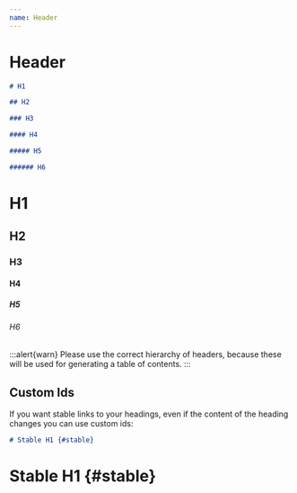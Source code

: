 ```yaml
---
name: Header
---
```


# Header

```md
# H1

## H2

### H3

#### H4

##### H5

###### H6
```

# H1

## H2

### H3

#### H4

##### H5

###### H6

:::alert{warn}
Please use the correct hierarchy of headers, because these will be used for generating a table of contents.
:::

## Custom Ids

If you want stable links to your headings, even if the content of the heading changes you can use custom ids:

```md
# Stable H1 {#stable}
```

# Stable H1 {#stable}
